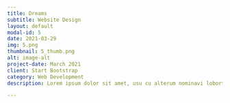 ```yaml
---
title: Dreams
subtitle: Website Design
layout: default
modal-id: 5
date: 2021-03-29
img: 5.png
thumbnail: 5_thumb.png
alt: image-alt
project-date: March 2021
client: Start Bootstrap
category: Web Development
description: Lorem ipsum dolor sit amet, usu cu alterum nominavi lobortis. At duo novum diceret. Tantas apeirian vix et, usu sanctus postulant inciderint ut, populo diceret necessitatibus in vim. Cu eum dicam feugiat noluisse.

---
```

